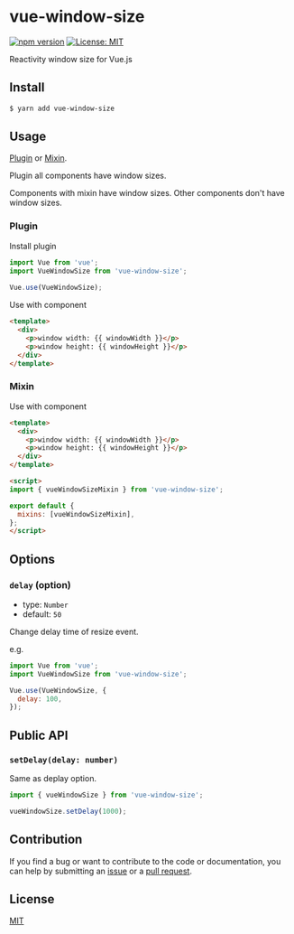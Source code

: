 # vue-window-size

[![npm version](https://badge.fury.io/js/vue-window-size.svg)](https://badge.fury.io/js/vue-window-size)
[![License: MIT](https://img.shields.io/badge/License-MIT-green.svg)](https://opensource.org/licenses/MIT)

Reactivity window size for Vue.js

## Install

```bash
$ yarn add vue-window-size
```

## Usage

[Plugin](#Plugin) or [Mixin](#Mixin).

Plugin all components have window sizes.

Components with mixin have window sizes.
Other components don't have window sizes.

### Plugin

Install plugin

```JavaScript
import Vue from 'vue';
import VueWindowSize from 'vue-window-size';
 
Vue.use(VueWindowSize);
```

Use with component

```HTML
<template>
  <div>
    <p>window width: {{ windowWidth }}</p>
    <p>window height: {{ windowHeight }}</p>
  </div>
</template>
```

### Mixin

Use with component

```HTML
<template>
  <div>
    <p>window width: {{ windowWidth }}</p>
    <p>window height: {{ windowHeight }}</p>
  </div>
</template>

<script>
import { vueWindowSizeMixin } from 'vue-window-size';

export default {
  mixins: [vueWindowSizeMixin],
};
</script>
```

## Options

### `delay` (option)

- type: `Number`
- default: `50`

Change delay time of resize event.

e.g.

```JavaScript
import Vue from 'vue';
import VueWindowSize from 'vue-window-size';

Vue.use(VueWindowSize, {
  delay: 100,
});
```

## Public API

### `setDelay(delay: number)`

Same as deplay option.

```JavaScript
import { vueWindowSize } from 'vue-window-size';

vueWindowSize.setDelay(1000);
```

## Contribution

If you find a bug or want to contribute to the code or documentation, you can help by submitting an [issue](https://github.com/mya-ake/vue-window-size/issues) or a [pull request](https://github.com/mya-ake/vue-window-size/pulls).

## License

[MIT](https://github.com/mya-ake/vue-window-size/blob/master/LICENSE)
